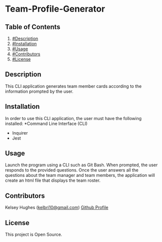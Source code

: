 # Team-Profile-Generator

## Table of Contents 
1. [#Description](#Description)
2. [#Installation](#Installation)
3. [#Usage](#Usage)
4. [#Contributors](#Contributors)
5. [#License](#License)

## Description 
This CLI application generates team member cards according to the information prompted by the user. 

## Installation 
In order to use this CLI application, the user must have the following installed: 
*Command Line Interface (CLI)
* Inquirer
* Jest 

## Usage 
Launch the program using a CLI such as Git Bash. When prompted, the user responds to the provided questions. Once the user answers all the questions about the team manager and team members, the application will create an html file that displays the team roster.

## Contributors 
Kelsey Hughes (kelbri10@gmail.com) [Github Profile](https://github.com/kelbri10)

## License 
This project is Open Source. 
